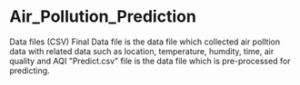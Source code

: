 # Air_Pollution_Prediction
Data files (CSV)
Final Data file is the data file which collected air polltion data with related data such as location, temperature, humdity, time, air quality and AQI
"Predict.csv" file is the data file which is pre-processed for predicting. 


